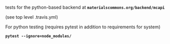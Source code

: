 tests for the python-based backend at **`materialscommons.org/backend/mcapi`**

(see top level .travis.yml)

For python testing (requires pytest in addition to requirements for system)

**`pytest --ignore=node_modules/`**
